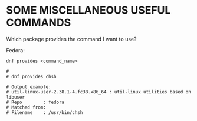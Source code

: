 # SOME MISCELLANEOUS USEFUL COMMANDS


Which package provides the command I want to use?

Fedora:

```shell
dnf provides <command_name>

#
# dnf provides chsh

# Output example:
# util-linux-user-2.38.1-4.fc38.x86_64 : util-linux utilities based on libuser
# Repo        : fedora
# Matched from:
# Filename    : /usr/bin/chsh
```
